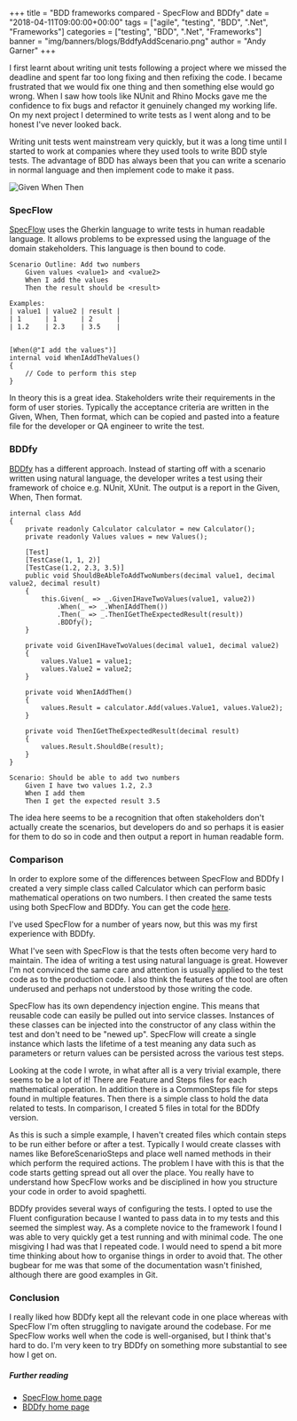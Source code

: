 +++
title = "BDD frameworks compared - SpecFlow and BDDfy"
date = "2018-04-11T09:00:00+00:00"
tags = ["agile", "testing", "BDD", ".Net", "Frameworks"]
categories = ["testing", "BDD", ".Net", "Frameworks"]
banner = "img/banners/blogs/BddfyAddScenario.png"
author = "Andy Garner"
+++

I first learnt about writing unit tests following a project where we missed the deadline and spent far too long fixing and then refixing the code. I became frustrated that we would fix one thing and then something else would go wrong. When I saw how tools like NUnit and Rhino Mocks gave me the confidence to fix bugs and refactor it genuinely changed my working life. On my next project I determined to write tests as I went along and to be honest I've never looked back. 

Writing unit tests went mainstream very quickly, but it was a long time until I started to work at companies where they used tools to write BDD style tests. The advantage of BDD has always been that you can write a scenario in normal language and then implement code to make it pass. 

![Given When Then](/img/banners/blogs/BddfyAddScenario.png)

### SpecFlow

[SpecFlow](http://specflow.org/) uses the Gherkin language to write tests in human readable language. It allows problems to be expressed using the language of the domain stakeholders. This language is then bound to code.

```
Scenario Outline: Add two numbers
	Given values <value1> and <value2>
	When I add the values
	Then the result should be <result>

Examples: 
| value1 | value2 | result |
| 1      | 1      | 2      |
| 1.2    | 2.3    | 3.5    |


[When(@"I add the values")]
internal void WhenIAddTheValues()
{
    // Code to perform this step
}
```

In theory this is a great idea. Stakeholders write their requirements in the form of user stories. Typically the acceptance criteria are written in the Given, When, Then format, which can be copied and pasted into a feature file for the developer or QA engineer to write the test.

### BDDfy

[BDDfy](https://github.com/TestStack/TestStack.BDDfy) has a different approach. Instead of starting off with a scenario written using natural language, the developer writes a test using their framework of choice e.g. NUnit, XUnit. The output is a report in the Given, When, Then format.

```
internal class Add
{
    private readonly Calculator calculator = new Calculator();
    private readonly Values values = new Values();

    [Test]
    [TestCase(1, 1, 2)]
    [TestCase(1.2, 2.3, 3.5)]
    public void ShouldBeAbleToAddTwoNumbers(decimal value1, decimal value2, decimal result)
    {
        this.Given(_ => _.GivenIHaveTwoValues(value1, value2))
            .When(_ => _.WhenIAddThem())
            .Then(_ => _.ThenIGetTheExpectedResult(result))
            .BDDfy();
    }

    private void GivenIHaveTwoValues(decimal value1, decimal value2)
    {
        values.Value1 = value1;
        values.Value2 = value2;
    }

    private void WhenIAddThem()
    {
        values.Result = calculator.Add(values.Value1, values.Value2);
    }

    private void ThenIGetTheExpectedResult(decimal result)
    {
        values.Result.ShouldBe(result);
    }
}

Scenario: Should be able to add two numbers
	Given I have two values 1.2, 2.3
	When I add them
	Then I get the expected result 3.5
```

The idea here seems to be a recognition that often stakeholders don't actually create the scenarios, but developers do and so perhaps it is easier for them to do so in code and then output a report in human readable form.

### Comparison

In order to explore some of the differences between SpecFlow and BDDfy I created a very simple class called Calculator which can perform basic mathematical operations on two numbers. I then created the same tests using both SpecFlow and BDDfy. You can get the code [here](https://github.com/ElasticMint/specflow_bddfy_example).

I've used SpecFlow for a number of years now, but this was my first experience with BDDfy.

What I've seen with SpecFlow is that the tests often become very hard to maintain. The idea of writing a test using natural language is great. However I'm not convinced the same care and attention is usually applied to the test code as to the production code. I also think the features of the tool are often underused and perhaps not understood by those writing the code. 

SpecFlow has its own dependency injection engine. This means that reusable code can easily be pulled out into service classes. Instances of these classes can be injected into the constructor of any class within the test and don't need to be "newed up". SpecFlow will create a single instance which lasts the lifetime of a test meaning any data such as parameters or return values can be persisted across the various test steps.

Looking at the code I wrote, in what after all is a very trivial example, there seems to be a lot of it! There are Feature and Steps files for each mathematical operation. In addition there is a CommonSteps file for steps found in multiple features. Then there is a simple class to hold the data related to tests. In comparison, I created 5 files in total for the BDDfy version. 

As this is such a simple example, I haven't created files which contain steps to be run either before or after a test. Typically I would create classes with names like BeforeScenarioSteps and place well named methods in their which perform the required actions. The problem I have with this is that the code starts getting spread out all over the place. You really have to understand how SpecFlow works and be disciplined in how you structure your code in order to avoid spaghetti.

BDDfy provides several ways of configuring the tests. I opted to use the Fluent configuration because I wanted to pass data in to my tests and this seemed the simplest way. As a complete novice to the framework I found I was able to very quickly get a test running and with minimal code. The one misgiving I had was that I repeated code. I would need to spend a bit more time thinking about how to organise things in order to avoid that. The other bugbear for me was that some of the documentation wasn't finished, although there are good examples in Git.

### Conclusion

I really liked how BDDfy kept all the relevant code in one place whereas with SpecFlow I'm often struggling to navigate around the codebase. For me SpecFlow works well when the code is well-organised, but I think that's hard to do. I'm very keen to try BDDfy on something more substantial to see how I get on.

##### Further reading
* [SpecFlow home page](http://specflow.org/)
* [BDDfy home page](https://github.com/TestStack/TestStack.BDDfy)